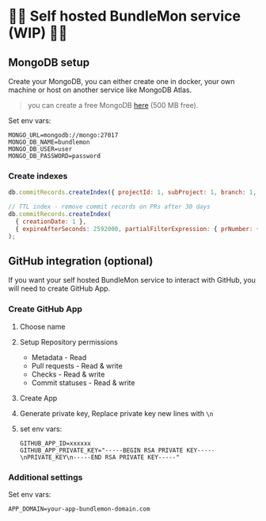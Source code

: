 # 🚧🚧 Self hosted BundleMon service (WIP) 🚧🚧

## MongoDB setup

Create your MongoDB, you can either create one in docker, your own machine or host on another service like MongoDB Atlas.

> you can create a free MongoDB [here](https://www.mongodb.com) (500 MB free).

Set env vars:

```
MONGO_URL=mongodb://mongo:27017
MONGO_DB_NAME=bundlemon
MONGO_DB_USER=user
MONGO_DB_PASSWORD=password
```

### Create indexes

```js
db.commitRecords.createIndex({ projectId: 1, subProject: 1, branch: 1, creationDate: -1 });

// TTL index - remove commit records on PRs after 30 days
db.commitRecords.createIndex(
  { creationDate: 1 },
  { expireAfterSeconds: 2592000, partialFilterExpression: { prNumber: { $exists: true } } }
);
```

## GitHub integration (optional)

If you want your self hosted BundleMon service to interact with GitHub, you will need to create GitHub App.

### Create GitHub App

1. Choose name
2. Setup Repository permissions
   - Metadata - Read
   - Pull requests - Read & write
   - Checks - Read & write
   - Commit statuses - Read & write
3. Create App
4. Generate private key, Replace private key new lines with `\n`
5. set env vars:

   ```
   GITHUB_APP_ID=xxxxxx
   GITHUB_APP_PRIVATE_KEY="-----BEGIN RSA PRIVATE KEY-----\nPRIVATE_KEY\n-----END RSA PRIVATE KEY-----"
   ```

### Additional settings

Set env vars:

```
APP_DOMAIN=your-app-bundlemon-domain.com
```
